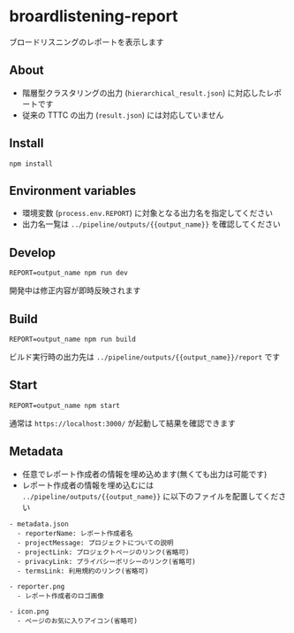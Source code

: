 # broardlistening-report

ブロードリスニングのレポートを表示します

## About
- 階層型クラスタリングの出力 (`hierarchical_result.json`) に対応したレポートです
- 従来の TTTC の出力 (`result.json`) には対応していません

## Install
```
npm install
```

## Environment variables
- 環境変数 (`process.env.REPORT`) に対象となる出力名を指定してください
- 出力名一覧は `../pipeline/outputs/{{output_name}}` を確認してください

## Develop
```
REPORT=output_name npm run dev
```
開発中は修正内容が即時反映されます

## Build
```
REPORT=output_name npm run build
```
ビルド実行時の出力先は `../pipeline/outputs/{{output_name}}/report` です

## Start
```
REPORT=output_name npm start
```
通常は `https://localhost:3000/` が起動して結果を確認できます

## Metadata

- 任意でレポート作成者の情報を埋め込めます(無くても出力は可能です)
- レポート作成者の情報を埋め込むには `../pipeline/outputs/{{output_name}}` に以下のファイルを配置してください

```
- metadata.json
  - reporterName: レポート作成者名
  - projectMessage: プロジェクトについての説明
  - projectLink: プロジェクトページのリンク(省略可)
  - privacyLink: プライバシーポリシーのリンク(省略可)
  - termsLink: 利用規約のリンク(省略可)

- reporter.png
  - レポート作成者のロゴ画像
  
- icon.png
  - ページのお気に入りアイコン(省略可)
```
